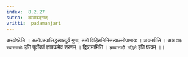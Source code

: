 ```yaml
---
index:  8.2.27
sutra:  ह्रस्वादङ्गात्
vritti:  padamanjari
---
```


अच्योष्टेति । सलोपस्यासिद्धत्वात्पूर्वं गुणः, ततो विहितनिमित्तत्वाल्लोपाभावः । अयमपीति । अत्र `उदः स्थास्तम्भोः` इति पूर्वोक्तं ज्ञापकमेव शरणम् । द्विष्टमामिति । `ह्रस्वात्तादौ तद्धिते` इति षत्वम् ।।
